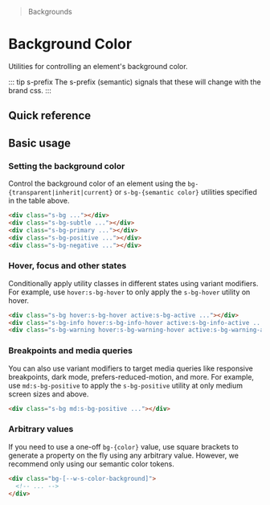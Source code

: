 > Backgrounds

# Background Color

Utilities for controlling an element's background color.

::: tip s-prefix
The s-prefix (semantic) signals that these will change with the brand css.
:::

## Quick reference

<ThemeContainer />

<qr-color-table />

## Basic usage

### Setting the background color

Control the background color of an element using the `bg-{transparent|inherit|current}` or `s-bg-{semantic color}` utilities specified in the table above.

<container>
  <div class="grid grid-cols-5 gap-16 justify-items-center">
    <div class="h-80 w-80 border rounded-16 s-bg"></div>
    <div class="h-80 w-80 border rounded-16 s-bg-subtle"></div>
    <div class="h-80 w-80 border rounded-16 s-bg-primary"></div>
    <div class="h-80 w-80 border rounded-16 s-bg-positive"></div>
    <div class="h-80 w-80 border rounded-16 s-bg-negative"></div>
  </div>
</container>

```html
<div class="s-bg ..."></div>
<div class="s-bg-subtle ..."></div>
<div class="s-bg-primary ..."></div>
<div class="s-bg-positive ..."></div>
<div class="s-bg-negative ..."></div>
```

### Hover, focus and other states

Conditionally apply utility classes in different states using variant modifiers.
For example, use `hover:s-bg-hover` to only apply the `s-bg-hover` utility on hover.

<container>
  <div class="grid grid-cols-3 gap-16 justify-items-center">
    <div class="h-80 w-80 border rounded-16 s-bg hover:s-bg-hover active:s-bg-active"></div>
    <div class="h-80 w-80 border rounded-16 s-bg-info hover:s-bg-info-hover active:s-bg-info-active"></div>
    <div class="h-80 w-80 border rounded-16 s-bg-warning hover:s-bg-warning-hover active:s-bg-warning-active"></div>
  </div>
</container>

```html
<div class="s-bg hover:s-bg-hover active:s-bg-active ..."></div>
<div class="s-bg-info hover:s-bg-info-hover active:s-bg-info-active ..."></div>
<div class="s-bg-warning hover:s-bg-warning-hover active:s-bg-warning-active ..."></div>
```

### Breakpoints and media queries

You can also use variant modifiers to target media queries like responsive breakpoints, dark mode, prefers-reduced-motion, and more.
For example, use `md:s-bg-positive` to apply the `s-bg-positive` utility at only medium screen sizes and above.

<container>
  <div class="grid gap-16 justify-items-center">
    <div class="h-80 w-80 border rounded-16 s-bg md:s-bg-positive"></div>
  </div>
</container>

```html
<div class="s-bg md:s-bg-positive ..."></div>
```

### Arbitrary values
If you need to use a one-off `bg-{color}` value, use square brackets to generate a property on the fly using any arbitrary value. However, we recommend only using our semantic color tokens.

```html
<div class="bg-[--w-s-color-background]">
  <!-- ... -->
</div>
```
